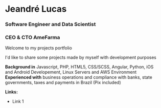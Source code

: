 # Jeandré Lucas
### Software Engineer and Data Scientist
### CEO & CTO AmeFarma

Welcome to my projects portfolio

I'd like to share some projects made by myself with development purposes

**Background in** Javascript, PHP, HTML5, CSS/SCSS, Angular, Python, iOS and Android Developement, Linux Servers and AWS Environment
**Experienced with** business operations and compliance with banks, state governments, taxes and payments in Brazil (Pix included)


**Links:**
* Link 1

